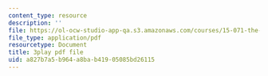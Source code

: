 ```yaml
---
content_type: resource
description: ''
file: https://ol-ocw-studio-app-qa.s3.amazonaws.com/courses/15-071-the-analytics-edge-spring-2017/a827b7a5b964a8bab41905085bd26115_FYXIRXnQ8Fc.pdf
file_type: application/pdf
resourcetype: Document
title: 3play pdf file
uid: a827b7a5-b964-a8ba-b419-05085bd26115
---
```

